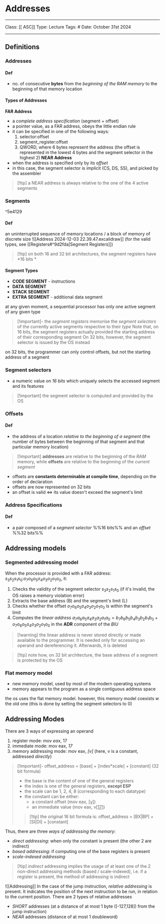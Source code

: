 # Addresses
___
Class: [[ ASC]]
Type: Lecture
Tags: # 
Date: October 31st 2024
___

## Definitions
### Addresses
#### Def
- no. of consecutive **bytes** from the *beginning of the RAM memory* to the beginning of that memory location 
#### Types of Addresses
**FAR Address**
- a *complete address specification* (segment + offset)
- a pointer value, as a FAR address, obeys the little endian rule
- it can be specified in one of the following ways:
	1. selector:offset
	2. segment_register:offset
	3. QWORD, where 6 bytes represent the address (the offset is represented in the lowest 4 bytes and the segment selector in the highest 2)
**NEAR Address**
- when the address is specified only by its *offset* 
- in this case, the segment selector is implicit (CS, DS, SS), and picked by the assembler
>[!tip] a NEAR address is always relative to the one of the 4 active segments
### Segments

^5e4129

#### Def
an uninterrupted sequence of memory locations / a block of memory of discrete size
![[Address 2024-12-03 22.39.47.excalidraw]]
(for the valid types, see [[Registers#^9d2fda|Segment Registers]])
	
>[!tip] on both 16 and 32 bit architectures, the segment registers have *16 bits *
#### Segment Types
- **CODE SEGMENT** - instructions
- **DATA SEGMENT** 
- **STACK SEGMENT**
- **EXTRA SEGMENT** - additional data segment

at any given moment, a sequential processor has only one active segment of any given type 
> [!important]- the *segment registers* memorise the *segment selectors* of the currently active segments respective to their *type* 
> Note that, on 16 bits, the segment registers actually provided the starting address of their corresponding segment
  On 32 bits, however, the segment selector is issued by the OS instead

on 32 bits, the programmer can only control offsets, but not the starting address of a segment

### Segment selectors 
- a numeric value on *16 bits* which uniquely selects the accessed segment and its features
>[!important] the segment selector is computed and provided by the OS

### Offsets
#### Def
- the address of a location *relative to the beginning of a segment* (the number of bytes between the beginning of that segment and that particular memory location)

>[!important] **addresses** are relative to the beginning of the *RAM* memory, while **offsets** are relative to the beginning of the *current segment*
- offsets are **constants determinable at compile time**, depending on the order of declaration
- offsets are now represented on 32 bits
- an offset is valid $\iff$ its value doesn't exceed the segment's limit
### Address Specifications
#### Def
- a pair composed of a *segment selector* %%16 bits%% and an *offset* %%32 bits%%

## Addressing models
### Segmented addressing model
When the processor is provided with a FAR address: $s_3s_2s_1s_0$:$o_7o_6o_5o_4o_3o_2o_1o_0$, it:
1. Checks the validity of the segment selector $s_3s_2s_1s_0$ (if it's invalid, the OS raises a memory violation error)
2. Extracts the base address (B) and the segment's limit (L)
3. Checks whether the offset $o_7o_6o_5o_4o_3o_2o_1o_0$ is within the segment's limit 
4. Computes the *linear address* $a_7a_6a_5a_4a_3a_2a_1a_0 = b_7b_6b_5b_4b_3b_2b_1b_0 + o_7o_6o_5o_4o_3o_2o_1o_0$ in the **ADR** component of the *BIU* 
>[!warning] the linear address is never stored directly or made available to the programmer. It is needed only for accessing an operand and dereferencing it. Afterwards, it is deleted

>[!tip] note how, on 32 bit architecture, the base address of a segment is protected by the OS
### Flat memory model
- new memory model, used by most of the modern operating systems
- memory appears to the program as a single contiguous address space

the os uses the flat memory model. however, this memory model coexists w the old one (this is done by setting the segment selectors to 0)

## Addressing Modes
There are 3 ways of expressing an operand
1. register mode: mov *eax*, 17
2. immediate mode: mov eax, *17*
3. memory addressing mode: mov eax, *\[v]* (here, v is a constant, addressed *directly*)
 >[!important]- offset_address = \[base] + \[index\*scale] + \[constant] (32 bit formula)
>- the base is the content of one of the general registers 
>- the index is one of the general registers, **except ESP**
>- the scale can be 1, 2, 4, 8 (corresponding to each datatype)
>- the constant can be either:
>	- a constant offset (mov eax, <u>[v]</u>)
>	- an immediate value (mov eax, v[<u>17</u>])
>>[!tip] the original 16 bit formula is: offset_address = \[BX|BP] + \[SI|DI] + \[constant] 

Thus, there are three *ways of addressing the memory*:
- *direct addressing*: when only the constant is present (the other 2 are indirect)
- *based addressing*: if computing one of the base registers is present 
- *scale-indexed addressing* 
>[!tip] *indirect* addressing implies the usage of at least one of the 2 non-direct addressing methods (based / scale-indexed), i.e. if a register is present, the method of addressing is indirect

![[Addressing]]
In the case of the jump instruction, *relative addressing* is present. It indicates the position of the next instruction to be run, in relation to the current position. There are 2 types of relative addresses
- *SHORT* addresses (at a distance of at most 1 byte (\[-127,128]) from the jump instruction)
- *NEAR* addresses (distance of at most 1 doubleword)
